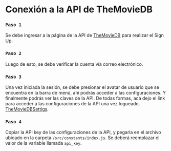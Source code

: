 # Conexión a la API de TheMovieDB

### `Paso 1`
Se debe ingresar a la página de la API de [TheMovieDB](https://www.themoviedb.org/signup) para realizar el Sign Up. 

### `Paso 2`
Luego de esto, se debe verificar la cuenta vía correo electrónico.

### `Paso 3`
Una vez iniciada la sesión, se debe presionar el avatar de usuario que se encuentra en la barra de menú, ahí podrás acceder a las configuraciones. Y finalmente podrás ver las claves de la API. 
De todas formas, acá dejo el link para acceder a las configuraciones de la API una vez logueado. [TheMovieDBSettigs](https://www.themoviedb.org/settings/api).

### `Paso 4`
Copiar la API key de las configuraciones de la API, y pegarla en el archivo ubicado en la carpeta `/src/constants/index.js`. Se deberá reemplazar el valor de la variable llamada `api_key`.